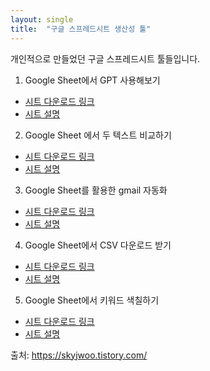 ```yaml
---
layout: single
title:  "구글 스프레드시트 생산성 툴"
---
```


개인적으로 만들었던 구글 스프레드시트 툴들입니다. 

1. Google Sheet에서 GPT 사용해보기
- [시트 다운로드 링크](https://docs.google.com/spreadsheets/d/1XeqAq2XHThzCk88V1RAsQMwOZCoxSeLtJUJs-sKYQH0/copy#gid=1535861737)
- [시트 설명](https://skyjwoo.tistory.com/entry/%EA%B5%AC%EA%B8%80-%EC%8A%A4%ED%94%84%EB%A0%88%EB%93%9C-%EC%8B%9C%ED%8A%B8%EC%97%90%EC%84%9C-GPT%EB%A5%BC-%ED%99%9C%EC%9A%A9%ED%95%98%EB%8A%94-%EB%B0%A9%EB%B2%95)


2. Google Sheet 에서 두 텍스트 비교하기
- [시트 다운로드 링크](https://docs.google.com/spreadsheets/d/1pBMelH6JgGZGIRu_BHVqGft2FKBePn117ekUN5hIiWg/copy)
- [시트 설명](https://skyjwoo.tistory.com/entry/gsheet-%EA%B5%AC%EA%B8%80-%EC%8B%9C%ED%8A%B8%EC%97%90%EC%84%9C-%EB%91%90-%ED%85%8D%EC%8A%A4%ED%8A%B8-%EB%B9%84%EA%B5%90%ED%95%98%EA%B8%B0)


3. Google Sheet를 활용한 gmail 자동화
- [시트 다운로드 링크](https://docs.google.com/spreadsheets/d/1bpmZ6gZX025J46UBPGwSM1bnSl0GAHoIZ1lQnc9wN10/edit?gid=0#gid=0)
- [시트 설명](https://skyjwoo.tistory.com/entry/gsheet-gmail-%EC%9E%90%EB%8F%99%ED%99%94-%EA%B0%9C%EC%9D%B8%EB%B3%84-%EB%A9%94%EC%9D%BC-%ED%95%9C-%EB%B2%88%EC%97%90-%EB%B3%B4%EB%82%B4%EA%B8%B0)


4. Google Sheet에서 CSV 다운로드 받기
- [시트 다운로드 링크](https://docs.google.com/spreadsheets/d/11OalbqRqflnHIwunisEur5tqVe17rzTHqEioDJwe9zs/copy)
- [시트 설명](https://skyjwoo.tistory.com/entry/gsheet-%EA%B5%AC%EA%B8%80-%EC%8B%9C%ED%8A%B8%EC%97%90%EC%84%9C-%ED%98%84%EC%9E%AC-%EC%8B%9C%ED%8A%B8%EB%A5%BC-csv%ED%8C%8C%EC%9D%BC%EB%A1%9C-%EB%8B%A4%EC%9A%B4-%EB%B0%9B%EA%B8%B0-%ED%95%9C%EA%B8%80-%EA%B9%A8%EC%A7%90-%ED%95%B4%EA%B2%B0)


5. Google Sheet에서 키워드 색칠하기
- [시트 다운로드 링크](https://docs.google.com/spreadsheets/d/1195qdD2q7DwhDA6_flbq6AL_6_XC1Pc0MCpkZOCkUgM/copy)
- [시트 설명](https://skyjwoo.tistory.com/entry/gsheet-%EA%B5%AC%EA%B8%80-%EC%8B%9C%ED%8A%B8%EC%97%90%EC%84%9C-%ED%82%A4%EC%9B%8C%EB%93%9C%EB%A7%8C-%EC%83%89%EC%B9%A0%ED%95%98%EA%B8%B0)

출처: https://skyjwoo.tistory.com/